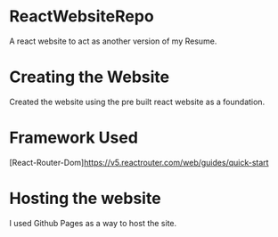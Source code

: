 # ReactWebsiteRepo
A react website to act as another version of my Resume.

# Creating the Website
Created the website using the pre built react website as a foundation. 
# Framework Used
[React-Router-Dom]https://v5.reactrouter.com/web/guides/quick-start

# Hosting the website
I used Github Pages as a way to host the site.
